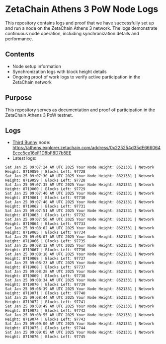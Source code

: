 # ZetaChain Athens 3 PoW Node Logs
This repository contains logs and proof that we have successfully set up and run a node on the ZetaChain Athens 3 network. The logs demonstrate continuous node operation, including synchronization details and performance.

## Contents
- Node setup information
- Synchronization logs with block height details
- Ongoing proof of work logs to verify active participation in the ZetaChain network

## Purpose
This repository serves as documentation and proof of participation in the ZetaChain Athens 3 PoW testnet.

## Logs

- [Third Bunny](https://thirdbunny.xyz/) node: https://athens.explorer.zetachain.com/address/0x225254d35dE666064Eccc5ce16eF1D8bF8D7b5EE
- Latest logs:
```
Sat Jan 25 09:07:24 AM UTC 2025 Your Node Height: 8621331 | Network Height: 8719059 | Blocks Left: 97728
Sat Jan 25 09:07:30 AM UTC 2025 Your Node Height: 8621331 | Network Height: 8719059 | Blocks Left: 97728
Sat Jan 25 09:07:35 AM UTC 2025 Your Node Height: 8621331 | Network Height: 8719060 | Blocks Left: 97729
Sat Jan 25 09:07:40 AM UTC 2025 Your Node Height: 8621331 | Network Height: 8719061 | Blocks Left: 97730
Sat Jan 25 09:07:46 AM UTC 2025 Your Node Height: 8621331 | Network Height: 8719062 | Blocks Left: 97731
Sat Jan 25 09:07:51 AM UTC 2025 Your Node Height: 8621331 | Network Height: 8719063 | Blocks Left: 97732
Sat Jan 25 09:07:56 AM UTC 2025 Your Node Height: 8621331 | Network Height: 8719064 | Blocks Left: 97733
Sat Jan 25 09:08:02 AM UTC 2025 Your Node Height: 8621331 | Network Height: 8719065 | Blocks Left: 97734
Sat Jan 25 09:08:07 AM UTC 2025 Your Node Height: 8621331 | Network Height: 8719066 | Blocks Left: 97735
Sat Jan 25 09:08:12 AM UTC 2025 Your Node Height: 8621331 | Network Height: 8719067 | Blocks Left: 97736
Sat Jan 25 09:08:18 AM UTC 2025 Your Node Height: 8621331 | Network Height: 8719068 | Blocks Left: 97737
Sat Jan 25 09:08:23 AM UTC 2025 Your Node Height: 8621331 | Network Height: 8719068 | Blocks Left: 97737
Sat Jan 25 09:08:28 AM UTC 2025 Your Node Height: 8621331 | Network Height: 8719069 | Blocks Left: 97738
Sat Jan 25 09:08:34 AM UTC 2025 Your Node Height: 8621331 | Network Height: 8719070 | Blocks Left: 97739
Sat Jan 25 09:08:39 AM UTC 2025 Your Node Height: 8621331 | Network Height: 8719071 | Blocks Left: 97740
Sat Jan 25 09:08:44 AM UTC 2025 Your Node Height: 8621331 | Network Height: 8719072 | Blocks Left: 97741
Sat Jan 25 09:08:49 AM UTC 2025 Your Node Height: 8621331 | Network Height: 8719073 | Blocks Left: 97742
Sat Jan 25 09:08:55 AM UTC 2025 Your Node Height: 8621331 | Network Height: 8719074 | Blocks Left: 97743
Sat Jan 25 09:09:00 AM UTC 2025 Your Node Height: 8621331 | Network Height: 8719075 | Blocks Left: 97744
Sat Jan 25 09:09:05 AM UTC 2025 Your Node Height: 8621331 | Network Height: 8719076 | Blocks Left: 97745
```
